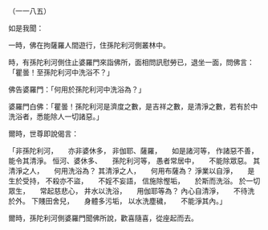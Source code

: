 （一一八五）

如是我聞：

一時，佛在拘薩羅人間遊行，住孫陀利河側叢林中。

時，有孫陀利河側住止婆羅門來詣佛所，面相問訊慰勞已，退坐一面，問佛言：「瞿曇！至孫陀利河中洗浴不？」

佛告婆羅門：「何用於孫陀利河中洗浴為？」

婆羅門白佛：「瞿曇！孫陀利河是濟度之數，是吉祥之數，是清淨之數，若有於中洗浴者，悉能除人一切諸惡。」

爾時，世尊即說偈言：

「非孫陀利河，　　亦非婆休多，
非伽耶、薩羅，　　如是諸河等，
作諸惡不善，　　能令其清淨。
恒河、婆休多、　　孫陀利河等，
愚者常居中，　　不能除眾惡。
其清淨之人，　　何用洗浴為？
其清淨之人，　　何用布薩為？
淨業以自淨，　　是生於受持，
不殺亦不盜，　　不婬不妄語，
信施除慳垢，　　於斯而洗浴。
於一切眾生，　　常起慈悲心，
井水以洗浴，　　用伽耶等為？
內心自清淨，　　不待洗於外。
下賤田舍兒，　　身體多污垢，
以水洗塵穢，　　不能淨其內。」

爾時，孫陀利河側婆羅門聞佛所說，歡喜隨喜，從座起而去。








